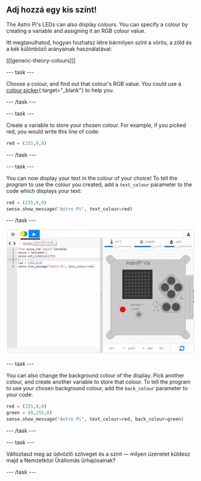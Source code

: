 ## Adj hozzá egy kis színt!

The Astro Pi's LEDs can also display colours. You can specify a colour by creating a variable and assigning it an RGB colour value.

Itt megtanulhatod, hogyan hozhatsz létre bármilyen színt a vörös, a zöld és a kék különböző arányainak használatával:

[[[generic-theory-colours]]]

--- task ---

Choose a colour, and find out that colour's RGB value. You could use a [colour picker](https://www.w3schools.com/colors/colors_rgb.asp){:target="_blank"} to help you.

--- /task ---

--- task ---

Create a variable to store your chosen colour. For example, if you picked red, you would write this line of code:

```python
red = (255,0,0)
```

--- /task ---

--- task ---

You can now display your text in the colour of your choice! To tell the program to use the colour you created, add a `text_colour` parameter to the code which displays your text:

```python
red = (255,0,0)
sense.show_message("Astro Pi", text_colour=red)
```

--- /task ---

![színes üzenetek megjelenítése](images/show-message-color.gif)

--- task ---

You can also change the background colour of the display. Pick another colour, and create another variable to store that colour. To tell the program to use your chosen background colour, add the `back_colour` parameter to your code:

```python
red = (255,0,0)
green = (0,255,0)
sense.show_message("Astro Pi", text_colour=red, back_colour=green)
```

--- /task ---

--- task ---

Változtasd meg az üdvözlő szöveget és a színt — milyen üzenetet küldesz majd a Nemzetközi Űrállomás űrhajósainak?

--- /task ---
